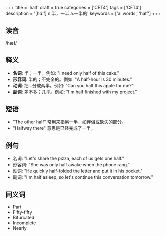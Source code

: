 +++
title = 'half'
draft = true
categories = ['CET4']
tags = ['CET4']
description = '[hɑːf] n.半，一半 a.一半的'
keywords = ['ai words', 'half']
+++

## 读音
/hæf/

## 释义
- **名词**: 半；一半。例如: "I need only half of this cake."
- **形容词**: 半的；不完全的。例如: "A half-hour is 30 minutes."
- **动词**: 把…分成两半。例如: "Can you half this apple for me?"
- **副词**: 差不多；几乎。例如: "I'm half finished with my project."

## 短语
- "The other half" 常用来指另一半，如伴侣或缺失的部分。
- "Halfway there" 意思是已经完成了一半。

## 例句
- 名词: "Let's share the pizza, each of us gets one half."
- 形容词: "She was only half awake when the phone rang."
- 动词: "He quickly half-folded the letter and put it in his pocket."
- 副词: "I'm half asleep, so let's continue this conversation tomorrow."

## 同义词
- Part
- Fifty-fifty
- Bifurcated
- Incomplete
- Nearly
